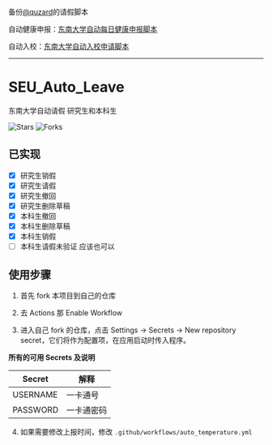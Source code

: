 备份[@quzard](https://github.com/quzard)的请假脚本

自动健康申报：[东南大学自动每日健康申报脚本](https://github.com/zgzhengSEU/SEU-Auto-Health-Declaration)

自动入校：[东南大学自动入校申请脚本](https://github.com/zgzhengSEU/SEU_Auto_Admission_BackUp)

-----------

# SEU_Auto_Leave
东南大学自动请假 研究生和本科生

![Stars](https://img.shields.io/github/stars/quzard/SEU_Auto_Leave.svg)
![Forks](https://img.shields.io/github/forks/quzard/SEU_Auto_Leave.svg)

## 已实现

- [x] 研究生销假
- [x] 研究生请假
- [x] 研究生撤回
- [x] 研究生删除草稿
- [x] 本科生撤回
- [x] 本科生删除草稿
- [x] 本科生销假
- [ ] 本科生请假未验证 应该也可以

## 使用步骤

1. 首先 fork 本项目到自己的仓库

2. 去 Actions 那 Enable Workflow

3. 进入自己 fork 的仓库，点击 Settings -> Secrets -> New repository secret，它们将作为配置项，在应用启动时传入程序。

**所有的可用 Secrets 及说明**

| Secret     | 解释                                                         |
| ---------- | ------------------------------------------------------------ |
| USERNAME   | 一卡通号                                                     |
| PASSWORD   | 一卡通密码                                                   |

4. 如果需要修改上报时间，修改 `.github/workflows/auto_temperature.yml`
